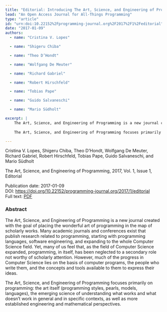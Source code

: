 ```yaml
---
title: "Editorial: Introducing The Art, Science, and Engineering of Programming"
lead: "An Open Access Journal for All-Things Programming"
type: "article"
id: "urn:doi:10.22152%2Fprogramming-journal.org%2F2017%2F1%2Feditorial"
date: "2017-01-09"
authors: 
  - name: "Cristina V. Lopes"

  - name: "Shigeru Chiba"

  - name: "Theo D’Hondt"

  - name: "Wolfgang De Meuter"

  - name: "Richard Gabriel"

  - name: "Robert Hirschfeld"

  - name: "Tobias Pape"

  - name: "Guido Salvaneschi"

  - name: "Mario Südholt"

excerpt: |
    The Art, Science, and Engineering of Programming is a new journal created with the goal of placing the wonderful art of programming in the map of scholarly works. Many academic journals and conferences exist that publish research related to programming, starting with programming languages, software engineering, and expanding to the whole Computer Science field. Yet, many of us feel that, as the field of Computer Science expanded, programming, in itself, has been neglected to a secondary role not worthy of scholarly attention. However, much of the progress in Computer Science lies on the basis of computer programs, the people who write them, and the concepts and tools available to them to express their ideas.
    
    The Art, Science, and Engineering of Programming focuses primarily on programming: the art itself (programming styles, pearls, models, languages), the emerging science of understanding what works and what doesn’t work in general and in specific contexts, as well as more established engineering and mathematical perspectives.

---
```

Cristina V. Lopes, Shigeru Chiba, Theo D’Hondt, Wolfgang De Meuter, Richard Gabriel, Robert Hirschfeld, Tobias Pape, Guido Salvaneschi, and Mario Südholt

The Art, Science, and Engineering of Programming, 2017, Vol. 1, Issue 1, Editorial

Publication date: 2017-01-09  
DOI: <https://doi.org/10.22152/programming-journal.org/2017/1/editorial>  
Full text: [PDF](editorial.pdf)  


### Abstract
The Art, Science, and Engineering of Programming is a new journal created with the goal of placing the wonderful art of programming in the map of scholarly works. Many academic journals and conferences exist that publish research related to programming, starting with programming languages, software engineering, and expanding to the whole Computer Science field. Yet, many of us feel that, as the field of Computer Science expanded, programming, in itself, has been neglected to a secondary role not worthy of scholarly attention. However, much of the progress in Computer Science lies on the basis of computer programs, the people who write them, and the concepts and tools available to them to express their ideas.

The Art, Science, and Engineering of Programming focuses primarily on programming: the art itself (programming styles, pearls, models, languages), the emerging science of understanding what works and what doesn’t work in general and in specific contexts, as well as more established engineering and mathematical perspectives.



